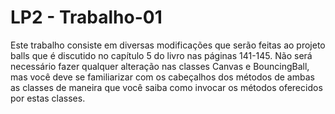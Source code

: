 # LP2 - Trabalho-01
  Este trabalho consiste em diversas modificações que serão feitas ao projeto balls que é discutido no
capítulo 5 do livro nas páginas 141-145. Não será necessário fazer qualquer alteração nas classes
Canvas e BouncingBall, mas você deve se familiarizar com os cabeçalhos dos métodos de
ambas as classes de maneira que você saiba como invocar os métodos oferecidos por estas classes.
